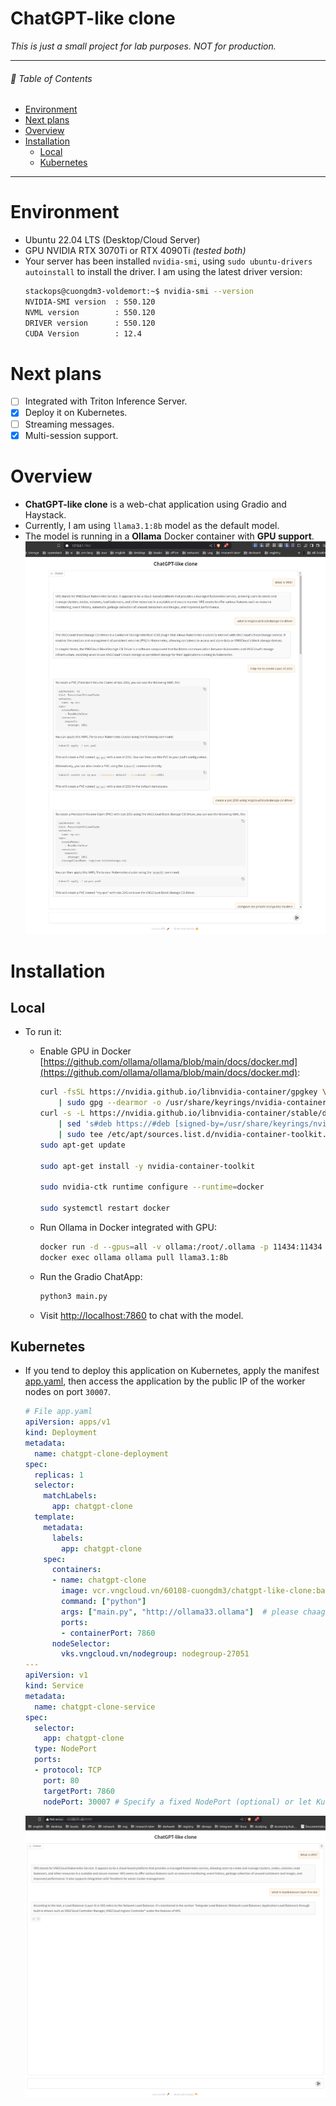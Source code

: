 # ChatGPT-like clone

_This is just a small project for lab purposes. NOT for production._
<hr>

###### 🌈 Table of Contents

- [Environment](#environment)
- [Next plans](#next-plans)
- [Overview](#overview)
- [Installation](#installation)
  - [Local](#local)
  - [Kubernetes](#kubernetes)

<hr>

# Environment
- Ubuntu 22.04 LTS (Desktop/Cloud Server)
- GPU NVIDIA RTX 3070Ti or RTX 4090Ti _(tested both)_
- Your server has been installed `nvidia-smi`, using `sudo ubuntu-drivers autoinstall` to install the driver. I am using the latest driver version:
  ```bash
  stackops@cuongdm3-voldemort:~$ nvidia-smi --version
  NVIDIA-SMI version  : 550.120
  NVML version        : 550.120
  DRIVER version      : 550.120
  CUDA Version        : 12.4
  ```

# Next plans

- [ ] Integrated with Triton Inference Server.
- [x] Deploy it on Kubernetes.
- [ ] Streaming messages.
- [x] Multi-session support.

# Overview

- **ChatGPT-like clone** is a web-chat application using Gradio and Haystack.
- Currently, I am using `llama3.1:8b` model as the default model.
- The model is running in a **Ollama** Docker container with **GPU support**.
  ![](./assets/01.png)

# Installation
## Local
- To run it:
    - Enable GPU in
      Docker [https://github.com/ollama/ollama/blob/main/docs/docker.md](https://github.com/ollama/ollama/blob/main/docs/docker.md):
      ```bash
      curl -fsSL https://nvidia.github.io/libnvidia-container/gpgkey \
          | sudo gpg --dearmor -o /usr/share/keyrings/nvidia-container-toolkit-keyring.gpg
      curl -s -L https://nvidia.github.io/libnvidia-container/stable/deb/nvidia-container-toolkit.list \
          | sed 's#deb https://#deb [signed-by=/usr/share/keyrings/nvidia-container-toolkit-keyring.gpg] https://#g' \
          | sudo tee /etc/apt/sources.list.d/nvidia-container-toolkit.list
      sudo apt-get update
  
      sudo apt-get install -y nvidia-container-toolkit
  
      sudo nvidia-ctk runtime configure --runtime=docker
  
      sudo systemctl restart docker
      ```

    - Run Ollama in Docker integrated with GPU:
      ```bash
      docker run -d --gpus=all -v ollama:/root/.ollama -p 11434:11434 --name ollama ollama/ollama
      docker exec ollama ollama pull llama3.1:8b
      ```
    - Run the Gradio ChatApp:
      ```bash
      python3 main.py
      ```
    - Visit [http://localhost:7860](http://localhost:7860) to chat with the model.
    

## Kubernetes
- If you tend to deploy this application on Kubernetes, apply the manifest [app.yaml](./app.yaml), then access the application by the public IP of the worker nodes on port `30007`.
  ```yaml
  # File app.yaml
  apiVersion: apps/v1
  kind: Deployment
  metadata:
    name: chatgpt-clone-deployment
  spec:
    replicas: 1
    selector:
      matchLabels:
        app: chatgpt-clone
    template:
      metadata:
        labels:
          app: chatgpt-clone
      spec:
        containers:
        - name: chatgpt-clone
          image: vcr.vngcloud.vn/60108-cuongdm3/chatgpt-like-clone:base
          command: ["python"]
          args: ["main.py", "http://ollama33.ollama"]  # please chaage the ollama server address
          ports:
          - containerPort: 7860
        nodeSelector:
          vks.vngcloud.vn/nodegroup: nodegroup-27051 
  ---
  apiVersion: v1
  kind: Service
  metadata:
    name: chatgpt-clone-service
  spec:
    selector:
      app: chatgpt-clone
    type: NodePort
    ports:
    - protocol: TCP
      port: 80
      targetPort: 7860
      nodePort: 30007 # Specify a fixed NodePort (optional) or let Kubernetes choose
  ```

  ![](./assets/02.png)